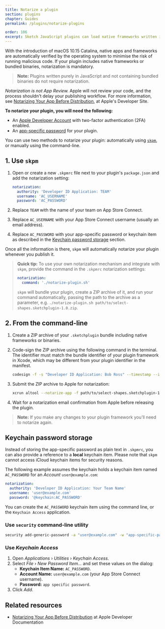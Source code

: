 ```yaml
---
title: Notarize a plugin
section: plugins
chapter: Guides
permalink: /plugins/notarize-plugins

order: 106
excerpt: Sketch JavaScript plugins can load native frameworks written in Objective-C, or use bundled binaries. For these plugins to work, they must be notarised by Apple to meet stricter security guidelines introduced with macOS 10.15 Catalina.
---
```


With the introduction of macOS 10.15 Catalina, native apps and frameworks are automatically verified by the operating system to minimise the risk of running malicious code. If your plugin includes native frameworks or bundled binaries, notarization is mandatory.

> **Note:** Plugins written purely in JavaScript and not containing bundled binaries do not require notarization.

_Notarization is not App Review._ Apple will not review your code, and the process shouldn't delay your publishing workflow. For more information, see [Notarizing Your App Before Distribution](https://developer.apple.com/documentation/xcode/notarizing_your_app_before_distribution), at Apple's Developer Site.

**To notarize your plugin, you will need the following:**

- An [Apple Developer Account](https://developer.apple.com) with two-factor authentication (2FA) enabled.
- An [app-specific password](https://support.apple.com/en-us/HT204397) for your plugin.

You can use two methods to notarize your plugin: automatically using [`skpm`](https://github.com/skpm/skpm), or manually using the command-line.


## 1. Use `skpm`

1. Open or create a new `.skpmrc` file next to your plugin's `package.json` and add the notarization setting:

   ```yaml
   notarization:
     authority: 'Developer ID Application: TEAM'
     username: 'AC_USERNAME'
     password: 'AC_PASSWORD'
   ```

1. Replace `TEAM` with the name of your team on App Store Connect.
1. Replace `AC_USERNAME` with your App Store Connect username (usually an email address).
1. Replace `AC_PASSWORD` with your app-specific password or keychain item as described in the [Keychain password storage](#keychain-password-storage) section.

Once all the information is there, `skpm` will automatically notarize your plugin whenever you publish it.

> **Quick tip:** To use your own notarization mechanism and integrate with `skpm`,
provide the command in the `.skpmrc` notarization settings:
>
> ```yaml
> notarization:
>   command: './notarize-plugin.sh'
> ```
> `skpm` will bundle your plugin, create a ZIP archive of it, and run your command automatically, passing the path to the archive as a parameter, e.g. `./notarize-plugin.sh path/to/select-shapes.sketchplugin-1.0.zip`.


## 2. From the command-line

1. Create a ZIP archive of your `.sketchplugin` bundle including native frameworks or binaries.
1. Code-sign the ZIP archive using the following command in the terminal. The identifier must match the bundle identifier of your plugin framework in Xcode, which may be different from your plugin identifier in the manifest.

   ```bash
   codesign -f -s "Developer ID Application: Bob Ross" --timestamp --identifier "com.example.sketch.plugin.select-shapes" path/to/select-shapes.sketchplugin-1.0.zip
   ```

1. Submit the ZIP archive to Apple for notarization:

   ```bash
   xcrun altool --notarize-app -f path/to/select-shapes.sketchplugin-1.0.zip --primary-bundle-id "com.example.sketch.plugin.select-shapes" -u "user@example.com" -p "app-specific-password"
   ```

1. Wait for a notarization email confirmation from Apple before releasing the plugin.

> **Note:** If you make any changes to your plugin framework you’ll need to notarize again.


## Keychain password storage

Instead of storing the app-specific password as plain text in `.skpmrc`, you can also provide a reference to a **local** keychain item. Please note that `skpm` cannot access iCloud keychain items for security reasons.

The following example assumes the keychain holds a keychain item named `AC_PASSWORD` for an _Account_ `user@example.com`:

```yaml
notarization:
  authority: 'Developer ID Application: Your Team Name'
  username: 'user@example.com'
  password: '@keychain:AC_PASSWORD'
```

You can create the `AC_PASSWORD` keychain item using the command line, or the `Keychain Access` application.

### Use `security` command-line utility

  ```bash
  security add-generic-password -a "user@example.com" -w "app-specific-password" -s "AC_PASSWORD"
  ```

### Use _Keychain Access_

  1. Open _Applications_ › _Utilities_ › _Keychain Access_.
  1. Select _File_ › _New Password Item…_ and set these values on the dialog:
      - **Keychain Item Name:** `AC_PASSWORD`.
      - **Account Name:** `user@example.com` (your App Store Connect username).
      - **Password:** `app specific password`.
  1. Click _Add_.


## Related resources

- [Notarizing Your App Before Distribution](https://developer.apple.com/documentation/xcode/notarizing_your_app_before_distribution) at Apple Developer Documentation

